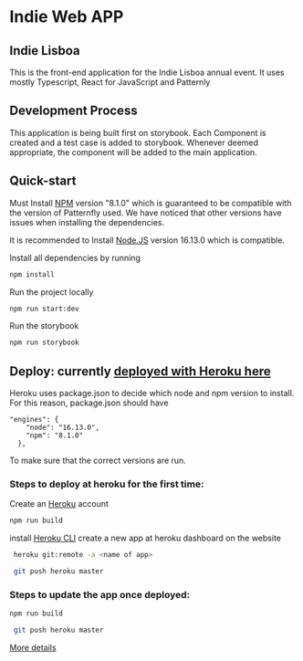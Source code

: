 # Indie Web APP

## Indie Lisboa
This is the front-end application for the Indie Lisboa annual event.
It uses mostly Typescript, React for JavaScript and Patternly

## Development Process

This application is being built first on storybook. Each Component is created and a test case is added to storybook.
Whenever deemed appropriate, the component will be added to the main application.


## Quick-start


Must Install [NPM](https://www.npmjs.com/) version "8.1.0" which is guaranteed to be compatible with the version of Patternfly used. We have noticed that other versions have issues when installing the dependencies.

It is recommended to Install [Node.JS](https://nodejs.org/en/) version 16.13.0 which is compatible.


Install all dependencies by running
```bash
npm install
```

Run the project locally
```bash
npm run start:dev
```

Run the storybook
```bash
npm run storybook
```

## Deploy: currently [deployed with Heroku here](https://indielx-pf.herokuapp.com/) 

Heroku uses package.json to decide which node and npm version to install.
For this reason, package.json should have 
```
"engines": {
    "node": "16.13.0",
    "npm": "8.1.0"
  },
```
To make sure that the correct versions are run.

### Steps to deploy at heroku for the first time:
Create an [Heroku](https://www.heroku.com/) account
```bash
npm run build
```
install [Heroku CLI](https://devcenter.heroku.com/articles/heroku-cli)
create a new app at heroku dashboard on the website
```bash
 heroku git:remote -a <name of app>
```
```bash
 git push heroku master
```

### Steps to update the app once deployed:
```bash
npm run build
```
```bash
 git push heroku master
```

[More details](./docs/info.md)